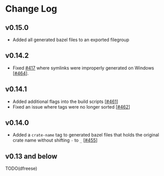 # Change Log

## v0.15.0
* Added all generated bazel files to an exported filegroup

## v0.14.2
* Fixed [#417](https://github.com/google/cargo-raze/issues/417) where symlinks
  were improperly generated on Windows [[#464](
  https://github.com/google/cargo-raze/pull/464)].

## v0.14.1
* Added additional flags into the build scripts [[#461](
  https://github.com/google/cargo-raze/pull/461)]
* Fixed an issue where tags were no longer sorted [[#462](
  https://github.com/google/cargo-raze/pull/462)]

## v0.14.0
* Added a `crate-name` tag to generated bazel files that holds the original
  crate name without shifting `-` to `_` [[#455](
  https://github.com/google/cargo-raze/pull/455)]

## v0.13 and below
TODO(dfreese)


